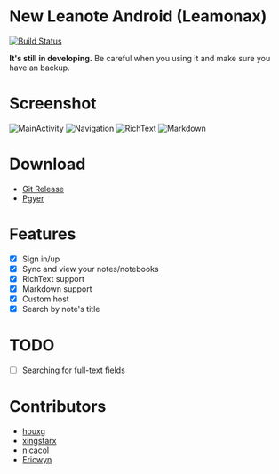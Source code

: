 # New Leanote Android (Leamonax)

[![Build Status](https://travis-ci.org/leanote/leanote-android.svg?branch=master)](https://travis-ci.org/leanote/leanote-android?branch=master)

**It's still in developing.** Be careful when you using it and make sure you have an backup.

# Screenshot
![MainActivity](https://raw.githubusercontent.com/houxg/Leamonax/develop/screenshot/MainActivity.png)
![Navigation](https://raw.githubusercontent.com/houxg/Leamonax/develop/screenshot/Navigation.png)
![RichText](https://raw.githubusercontent.com/houxg/Leamonax/develop/screenshot/RichText.png)
![Markdown](https://raw.githubusercontent.com/houxg/Leamonax/develop/screenshot/Markdown.png)

# Download
- [Git Release](https://github.com/leanote/leanote-android/releases/latest)
- [Pgyer](https://www.pgyer.com/Leanote)

# Features
- [x] Sign in/up
- [x] Sync and view your notes/notebooks
- [x] RichText support
- [x] Markdown support
- [x] Custom host
- [x] Search by note's title

# TODO
- [ ] Searching for full-text fields

# Contributors

- [houxg](https://github.com/houxg)
- [xingstarx](https://github.com/xingstarx)
- [nicacol](https://github.com/nicacol)
- [Ericwyn](https://github.com/Ericwyn)
